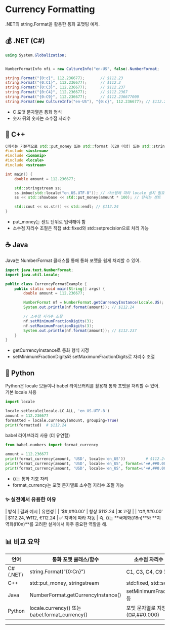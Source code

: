 # Currency Formatting
.NET의 string.Format을 활용한 통화 포맷팅 예제.

## 💰 .NET (C#)
```csharp
using System.Globalization;


NumberFormatInfo nfi = new CultureInfo("en-US", false).NumberFormat;

string.Format("{0:c}", 112.236677);       // $112.23
string.Format("{0:C1}", 112.236677);      // $112.2
string.Format("{0:C3}", 112.236677);      // $112.237
string.Format("{0:C4}", 112.236677);      // $112.2367
string.Format("{0:C9}", 112.236677);      // $112.236677000
string.Format(new CultureInfo("en-US"), "{0:c}", 112.236677); // $112.24
```

- C 포맷 문자열은 통화 형식
- 숫자 뒤의 숫자는 소수점 자리수

## 🧮 C++
```cpp
C에서는 기본적으로 std::put_money 또는 std::format (C20 이상) 또는 std::stringstream을 활용해 통화 포맷을 구현할 수 있어. 하지만 지역화된 통화 기호는 직접 처리해야 할 수도 있어.
#include <iostream>
#include <iomanip>
#include <locale>
#include <sstream>

int main() {
    double amount = 112.236677;

    std::stringstream ss;
    ss.imbue(std::locale("en_US.UTF-8")); // 시스템에 따라 locale 설치 필요
    ss << std::showbase << std::put_money(amount * 100); // 단위는 센트

    std::cout << ss.str() << std::endl; // $112.24
}
```


- put_money는 센트 단위로 입력해야 함
- 소수점 자리수 조절은 직접 std::fixed와 std::setprecision으로 처리 가능

## ☕ Java
Java는 NumberFormat 클래스를 통해 통화 포맷을 쉽게 처리할 수 있어.

```java
import java.text.NumberFormat;
import java.util.Locale;

public class CurrencyFormatExample {
    public static void main(String[] args) {
        double amount = 112.236677;

        NumberFormat nf = NumberFormat.getCurrencyInstance(Locale.US);
        System.out.println(nf.format(amount)); // $112.24

        // 소수점 자리수 조절
        nf.setMinimumFractionDigits(3);
        nf.setMaximumFractionDigits(3);
        System.out.println(nf.format(amount)); // $112.237
    }
}
```
- getCurrencyInstance로 통화 형식 지정
- setMinimumFractionDigits와 setMaximumFractionDigits로 자리수 조절


## 🐍 Python
Python은 locale 모듈이나 babel 라이브러리를 활용해 통화 포맷을 처리할 수 있어.
기본 locale 사용
```python
import locale

locale.setlocale(locale.LC_ALL, 'en_US.UTF-8')
amount = 112.236677
formatted = locale.currency(amount, grouping=True)
print(formatted)  # $112.24
```

babel 라이브러리 사용 (더 유연함)

```python
from babel.numbers import format_currency

amount = 112.236677
print(format_currency(amount, 'USD', locale='en_US'))         # $112.24
print(format_currency(amount, 'USD', locale='en_US', format=u'¤#,##0.000'))  # $112.237
print(format_currency(amount, 'USD', locale='en_US', format=u'¤#,##0.000000000'))  # $112.236677000

```
- ¤는 통화 기호 자리
- format_currency는 포맷 문자열로 소수점 자리수 조절 가능

### ✨ 실전에서 유용한 이유
| 방식 | 결과 예시 | 유연성 | 
| '$#,##0.00' | 항상 $112.24 | ❌ 고정 | 
| '¤#,##0.00' | $112.24, ₩112, €112.24 | ✅ 지역에 따라 자동 | 
즉, ¤는 **국제화(i18n)**와 **지역화(l10n)**를 고려한 설계에서 아주 중요한 역할을 해.



## 📊 비교 요약
| 언어 | 통화 포맷 클래스/함수 | 소수점 자리수 조절 방법 |
|------|--------------------|----------------------| 
| C# (.NET) | string.Format("{0:Cn}") | C1, C3, C4, C9 등으로 지정 | 
| C++ | std::put_money, stringstream | std::fixed, std::setprecision | 
| Java | NumberFormat.getCurrencyInstance() | setMinimumFractionDigits() 등 | 
| Python | locale.currency() 또는 babel.format_currency() | 포맷 문자열로 지정 (¤#,##0.000) | 
----











